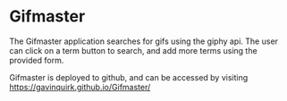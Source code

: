 # Gifmaster

The Gifmaster application searches for gifs using the giphy api. The user can click on a term button to search, and add more terms using the provided form. 

Gifmaster is deployed to github, and can be accessed by visiting https://gavinquirk.github.io/Gifmaster/
